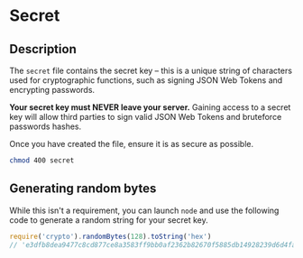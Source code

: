 # Secret
## Description
The `secret` file contains the secret key – this is a unique string of characters used for cryptographic functions, such as signing JSON Web Tokens and encrypting passwords.

**Your secret key must NEVER leave your server.** Gaining access to a secret key will allow third parties to sign valid JSON Web Tokens and bruteforce passwords hashes.

Once you have created the file, ensure it is as secure as possible.
```bash
chmod 400 secret
```

## Generating random bytes
While this isn't a requirement, you can launch `node` and use the following code to generate a random string for your secret key.

```javascript
require('crypto').randomBytes(128).toString('hex')
// 'e3dfb8dea9477c8cd877ce8a3583ff9bb0af2362b82670f5885db14928239d6d4fab1f28daebeb6431d1ff6fe948d46529b96e30af2991dc5a924d70891a978779d4daa0eaba28a6380c2450e634d1e2064aad8b505515dd456e4037c7a8096cd66c8a3bba50e7c68831bc1a065cf91a67d05d2f3247afc9e7d1aae4367f58d3'
```

